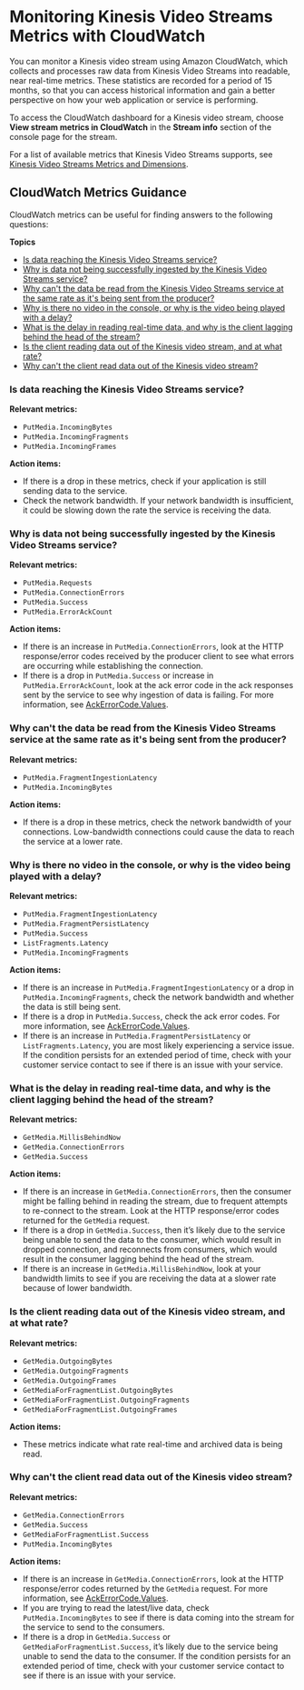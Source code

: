 # Monitoring Kinesis Video Streams Metrics with CloudWatch<a name="monitoring-cloudwatch"></a>

You can monitor a Kinesis video stream using Amazon CloudWatch, which collects and processes raw data from Kinesis Video Streams into readable, near real\-time metrics\. These statistics are recorded for a period of 15 months, so that you can access historical information and gain a better perspective on how your web application or service is performing\. 

To access the CloudWatch dashboard for a Kinesis video stream, choose **View stream metrics in CloudWatch** in the **Stream info** section of the console page for the stream\.

For a list of available metrics that Kinesis Video Streams supports, see [Kinesis Video Streams Metrics and Dimensions](http://docs.aws.amazon.com/AmazonCloudWatch/latest/monitoring/akac-metricscollected.html)\.

## CloudWatch Metrics Guidance<a name="monitoring-cloudwatch-guidance"></a>

CloudWatch metrics can be useful for finding answers to the following questions: 

**Topics**
+ [Is data reaching the Kinesis Video Streams service?](#monitoring-cloudwatch-guidance-incoming)
+ [Why is data not being successfully ingested by the Kinesis Video Streams service?](#monitoring-cloudwatch-guidance-errors)
+ [Why can't the data be read from the Kinesis Video Streams service at the same rate as it's being sent from the producer?](#monitoring-cloudwatch-guidance-rate)
+ [Why is there no video in the console, or why is the video being played with a delay?](#monitoring-cloudwatch-guidance-novideo)
+ [What is the delay in reading real\-time data, and why is the client lagging behind the head of the stream?](#monitoring-cloudwatch-guidance-delay)
+ [Is the client reading data out of the Kinesis video stream, and at what rate?](#monitoring-cloudwatch-guidance-isread)
+ [Why can't the client read data out of the Kinesis video stream?](#monitoring-cloudwatch-guidance-noread)

### Is data reaching the Kinesis Video Streams service?<a name="monitoring-cloudwatch-guidance-incoming"></a>

**Relevant metrics:** 
+ `PutMedia.IncomingBytes`
+ `PutMedia.IncomingFragments`
+ `PutMedia.IncomingFrames`

**Action items:**
+ If there is a drop in these metrics, check if your application is still sending data to the service\.
+ Check the network bandwidth\. If your network bandwidth is insufficient, it could be slowing down the rate the service is receiving the data\.

### Why is data not being successfully ingested by the Kinesis Video Streams service?<a name="monitoring-cloudwatch-guidance-errors"></a>

**Relevant metrics:** 
+ `PutMedia.Requests`
+ `PutMedia.ConnectionErrors`
+ `PutMedia.Success`
+ `PutMedia.ErrorAckCount`

**Action items:**
+ If there is an increase in `PutMedia.ConnectionErrors`, look at the HTTP response/error codes received by the producer client to see what errors are occurring while establishing the connection\.
+ If there is a drop in `PutMedia.Success` or increase in `PutMedia.ErrorAckCount`, look at the ack error code in the ack responses sent by the service to see why ingestion of data is failing\. For more information, see [AckErrorCode\.Values](http://docs.aws.amazon.com/AWSJavaSDK/latest/javadoc/com/amazonaws/services/kinesisvideo/model/AckErrorCode.Values.html)\.

### Why can't the data be read from the Kinesis Video Streams service at the same rate as it's being sent from the producer?<a name="monitoring-cloudwatch-guidance-rate"></a>

**Relevant metrics:** 
+ `PutMedia.FragmentIngestionLatency`
+ `PutMedia.IncomingBytes`

**Action items:**
+ If there is a drop in these metrics, check the network bandwidth of your connections\. Low\-bandwidth connections could cause the data to reach the service at a lower rate\. 

### Why is there no video in the console, or why is the video being played with a delay?<a name="monitoring-cloudwatch-guidance-novideo"></a>

**Relevant metrics:** 
+ `PutMedia.FragmentIngestionLatency`
+ `PutMedia.FragmentPersistLatency`
+ `PutMedia.Success`
+ `ListFragments.Latency`
+ `PutMedia.IncomingFragments`

**Action items:**
+ If there is an increase in `PutMedia.FragmentIngestionLatency` or a drop in `PutMedia.IncomingFragments`, check the network bandwidth and whether the data is still being sent\.
+ If there is a drop in `PutMedia.Success`, check the ack error codes\. For more information, see [AckErrorCode\.Values](http://docs.aws.amazon.com/AWSJavaSDK/latest/javadoc/com/amazonaws/services/kinesisvideo/model/AckErrorCode.Values.html)\.
+ If there is an increase in `PutMedia.FragmentPersistLatency` or `ListFragments.Latency`, you are most likely experiencing a service issue\. If the condition persists for an extended period of time, check with your customer service contact to see if there is an issue with your service\.

### What is the delay in reading real\-time data, and why is the client lagging behind the head of the stream?<a name="monitoring-cloudwatch-guidance-delay"></a>

**Relevant metrics:** 
+ `GetMedia.MillisBehindNow`
+ `GetMedia.ConnectionErrors`
+ `GetMedia.Success`

**Action items:**
+ If there is an increase in `GetMedia.ConnectionErrors`, then the consumer might be falling behind in reading the stream, due to frequent attempts to re\-connect to the stream\. Look at the HTTP response/error codes returned for the `GetMedia` request\.
+ If there is a drop in `GetMedia.Success`, then it’s likely due to the service being unable to send the data to the consumer, which would result in dropped connection, and reconnects from consumers, which would result in the consumer lagging behind the head of the stream\.
+ If there is an increase in `GetMedia.MillisBehindNow`, look at your bandwidth limits to see if you are receiving the data at a slower rate because of lower bandwidth\.

### Is the client reading data out of the Kinesis video stream, and at what rate?<a name="monitoring-cloudwatch-guidance-isread"></a>

**Relevant metrics:** 
+ `GetMedia.OutgoingBytes`
+ `GetMedia.OutgoingFragments`
+ `GetMedia.OutgoingFrames`
+ `GetMediaForFragmentList.OutgoingBytes`
+ `GetMediaForFragmentList.OutgoingFragments`
+ `GetMediaForFragmentList.OutgoingFrames`

**Action items:**
+ These metrics indicate what rate real\-time and archived data is being read\.

### Why can't the client read data out of the Kinesis video stream?<a name="monitoring-cloudwatch-guidance-noread"></a>

**Relevant metrics:** 
+ `GetMedia.ConnectionErrors`
+ `GetMedia.Success`
+ `GetMediaForFragmentList.Success`
+ `PutMedia.IncomingBytes`

**Action items:**
+ If there is an increase in `GetMedia.ConnectionErrors`, look at the HTTP response/error codes returned by the `GetMedia` request\. For more information, see [AckErrorCode\.Values](http://docs.aws.amazon.com/AWSJavaSDK/latest/javadoc/com/amazonaws/services/kinesisvideo/model/AckErrorCode.Values.html)\.
+ If you are trying to read the latest/live data, check `PutMedia.IncomingBytes` to see if there is data coming into the stream for the service to send to the consumers\.
+ If there is a drop in `GetMedia.Success` or `GetMediaForFragmentList.Success`, it’s likely due to the service being unable to send the data to the consumer\. If the condition persists for an extended period of time, check with your customer service contact to see if there is an issue with your service\.